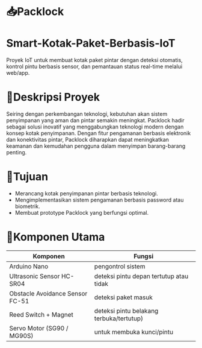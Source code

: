 # 📥Packlock
# Smart-Kotak-Paket-Berbasis-IoT
Proyek IoT untuk membuat kotak paket pintar dengan deteksi otomatis, kontrol pintu berbasis sensor, dan pemantauan status real-time melalui web/app.
# 📘Deskripsi Proyek
Seiring dengan perkembangan teknologi, kebutuhan akan sistem penyimpanan yang aman dan pintar semakin meningkat. Packlock hadir sebagai solusi inovatif yang menggabungkan teknologi modern dengan konsep kotak penyimpanan. Dengan fitur pengamanan berbasis elektronik dan konektivitas pintar, Packlock diharapkan dapat meningkatkan keamanan dan kemudahan pengguna dalam menyimpan barang-barang penting.
# 📌Tujuan 
- Merancang kotak penyimpanan pintar berbasis teknologi.
- Mengimplementasikan sistem pengamanan berbasis password atau biometrik.
- Membuat prototype Packlock yang berfungsi optimal.
# 🧠Komponen Utama 
| Komponen | Fungsi                           | 
|---------|-----------------------------------|                       
|Arduino Nano| pengontrol sistem |
| Ultrasonic Sensor HC-SR04  | deteksi pintu depan tertutup atau tidak                       |
|Obstacle Avoidance Sensor FC-51 |deteksi paket masuk
|Reed Switch + Magnet | deteksi pintu belakang terbuka/tertutup)
|Servo Motor (SG90 / MG90S)|untuk membuka kunci/pintu|

